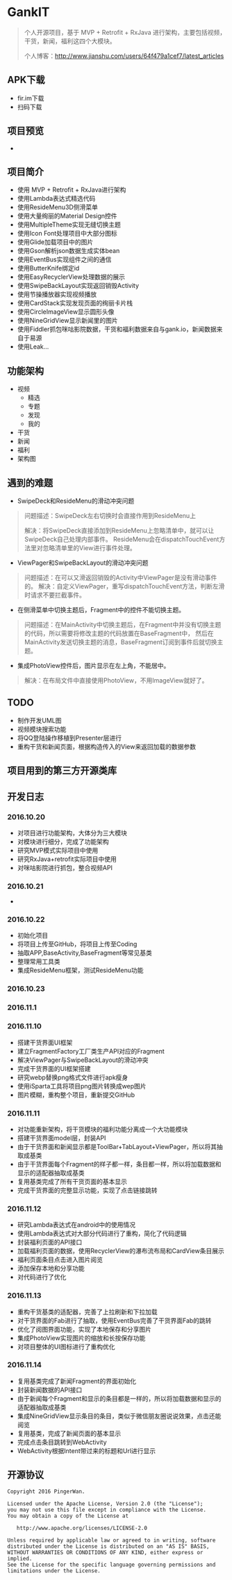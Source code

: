# GankIT
> 个人开源项目，基于 MVP + Retrofit + RxJava 进行架构，主要包括视频，干货，新闻，福利这四个大模块。
>
> 个人博客：http://www.jianshu.com/users/64f479a1cef7/latest_articles

## APK下载
* fir.im下载
* 扫码下载


## 项目预览
*



## 项目简介
* 使用 MVP + Retrofit + RxJava进行架构
* 使用Lambda表达式精选代码
* 使用ResideMenu3D侧滑菜单
* 使用大量绚丽的Material Design控件
* 使用MultipleTheme实现无缝切换主题
* 使用Icon Font处理项目中大部分图标
* 使用Glide加载项目中的图片
* 使用Gson解析json数据生成实体bean
* 使用EventBus实现组件之间的通信
* 使用ButterKnife绑定id
* 使用EasyRecyclerView处理数据的展示
* 使用SwipeBackLayout实现返回销毁Activity
* 使用节操播放器实现视频播放
* 使用CardStack实现发现页面的绚丽卡片栈
* 使用CircleImageView显示圆形头像
* 使用NineGridView显示新闻里的图片
* 使用Fiddler抓包咪咕影院数据，干货和福利数据来自与gank.io，新闻数据来自于易源
* 使用Leak...

## 功能架构
* 视频
	* 精选
	* 专题
	* 发现
	* 我的
* 干货
* 新闻
* 福利
* 架构图





## 遇到的难题
* SwipeDeck和ResideMenu的滑动冲突问题
> 问题描述：SwipeDeck左右切换时会直接作用到ResideMenu上
>
> 解决：将SwipeDeck直接添加到ResideMenu上忽略清单中，就可以让SwipeDeck自己处理内部事件。
ResideMenu会在dispatchTouchEvent方法里对忽略清单里的View进行事件处理。

* ViewPager和SwipeBackLayout的滑动冲突问题
> 问题描述：在可以又滑返回销毁的Activity中ViewPager是没有滑动事件的。
> 解决：自定义ViewPager，重写dispatchTouchEvent方法，判断左滑时请求不要拦截事件。

* 在侧滑菜单中切换主题后，Fragment中的控件不能切换主题。
> 问题描述：在MainActivity中切换主题后，在Fragment中并没有切换主题的代码，所以需要将修改主题的代码放置在BaseFragment中，
                                            然后在MainActivity发送切换主题的消息，BaseFragment订阅到事件后就切换主题。

* 集成PhotoView控件后，图片显示在左上角，不能居中。
> 解决：在布局文件中直接使用PhotoView，不用ImageView就好了。



## TODO
* 制作开发UML图
* 视频模块搜索功能
* 将QQ登陆操作移植到Presenter层进行
* 重构干货和新闻页面，根据构造传入的View来返回加载的数据参数



## 项目用到的第三方开源类库









## 开发日志
###  2016.10.20
* 对项目进行功能架构，大体分为三大模块
* 对模块进行细分，完成了功能架构
* 研究MVP模式实际项目中使用
* 研究RxJava+retrofit实际项目中使用
* 对咪咕影院进行抓包，整合视频API

###  2016.10.21
*





###  2016.10.22
* 初始化项目
* 将项目上传至GitHub，将项目上传至Coding
* 抽取APP,BaseActivity,BaseFragment等常见基类
* 整理常用工具类
* 集成ResideMenu框架，测试ResideMenu功能

### 2016.10.23



### 2016.11.1


### 2016.11.10
* 搭建干货界面UI框架
* 建立FragmentFactory工厂类生产API对应的Fragment
* 解决ViewPager与SwipeBackLayout的滑动冲突
* 完成干货界面的UI框架搭建
* 研究webp替换png格式文件进行apk瘦身
* 使用iSparta工具将项目png图片转换成wep图片
* 图片模糊，重构整个项目，重新提交GitHub


### 2016.11.11
* 对功能重新架构，将干货模块的福利功能分离成一个大功能模块
* 搭建干货界面model层，封装API
* 由于干货界面和新闻显示都是ToolBar+TabLayout+ViewPager，所以将其抽取成基类
* 由于干货界面每个Fragment的样子都一样，条目都一样，所以将加载数据和显示的适配器抽取成基类
* 复用基类完成了所有干货页面的基本显示
* 完成干货界面的完整显示功能，实现了点击链接跳转


### 2016.11.12
* 研究Lambda表达式在android中的使用情况
* 使用Lambda表达式对大部分代码进行了重构，简化了代码逻辑
* 封装福利页面的API接口
* 加载福利页面的数据，使用RecyclerView的瀑布流布局和CardView条目展示
* 福利页面条目点击进入图片阅览
* 添加保存本地和分享功能
* 对代码进行了优化

### 2016.11.13
* 重构干货基类的适配器，完善了上拉刷新和下拉加载
* 对干货界面的Fab进行了抽取，使用EventBus完善了干货界面Fab的跳转
* 优化了阅图界面功能，实现了本地保存和分享图片
* 集成PhotoView实现图片的缩放和长按保存功能
* 对项目整体的UI图标进行了重构优化


### 2016.11.14
* 复用基类完成了新闻Fragment的界面初始化
* 封装新闻数据的API接口
* 由于新闻每个Fragment和显示的条目都是一样的，所以将加载数据和显示的适配器抽取成基类
* 集成NineGridView显示条目的条目，类似于微信朋友圈说说效果，点击还能阅览
* 复用基类，完成了新闻页面的基本显示
* 完成点击条目跳转到WebActivity
* WebActivity根据Intent带过来的标题和Url进行显示

###





## 开源协议
	Copyright 2016 PingerWan.

	Licensed under the Apache License, Version 2.0 (the "License");
	you may not use this file except in compliance with the License.
	You may obtain a copy of the License at

	   http://www.apache.org/licenses/LICENSE-2.0

	Unless required by applicable law or agreed to in writing, software
	distributed under the License is distributed on an "AS IS" BASIS,
	WITHOUT WARRANTIES OR CONDITIONS OF ANY KIND, either express or implied.
	See the License for the specific language governing permissions and
	limitations under the License.